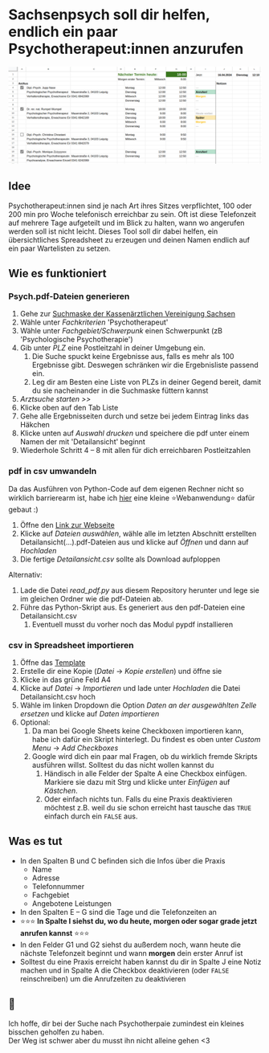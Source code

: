 # Sachsenpsych soll dir helfen, endlich ein paar Psychotherapeut:innen anzurufen

![Ein Beispielbild vom funktionierenden Spreadsheet](example.png)

## Idee

Psychotherapeut:innen sind je nach Art ihres Sitzes verpflichtet, 100 oder 200 min pro Woche telefonisch erreichbar zu sein.
Oft ist diese Telefonzeit auf mehrere Tage aufgeteilt und im Blick zu halten, wann wo angerufen werden soll ist nicht leicht.
Dieses Tool soll dir dabei helfen, ein übersichtliches Spreadsheet zu erzeugen und deinen Namen endlich auf ein paar
Wartelisten zu setzen.

## Wie es funktioniert

### Psych.pdf-Dateien generieren
 
1. Gehe zur [Suchmaske der Kassenärztlichen Vereinigung Sachsen](https://frigg.kvs-sachsen.de/arztsuche/)
1. Wähle unter _Fachkriterien_ 'Psychotherapeut'
1. Wähle unter _Fachgebiet/Schwerpunk_ einen Schwerpunkt (zB 'Psychologische Psychotherapie')
1. Gib unter _PLZ_ eine Postleitzahl in deiner Umgebung ein.
    1. Die Suche spuckt keine Ergebnisse aus, falls es mehr als 100 Ergebnisse gibt. Deswegen schränken wir die Ergebnisliste passend ein.
    1. Leg dir am Besten eine Liste von PLZs in deiner Gegend bereit, damit du sie nacheinander in die Suchmaske füttern kannst
1. _Arztsuche starten >>_
1. Klicke oben auf den Tab Liste
1. Gehe alle Ergebnisseiten durch und setze bei jedem Eintrag links das Häkchen
1. Klicke unten auf _Auswahl drucken_ und speichere die pdf unter einem Namen der mit 'Detailansicht' beginnt
1. Wiederhole Schritt 4 – 8 mit allen für dich erreichbaren Postleitzahlen

### pdf in csv umwandeln

Da das Ausführen von Python-Code auf dem eigenen Rechner nicht so wirklich barrierearm ist, habe ich [hier](https://pim.uber.space/sachsenpsych) eine kleine ⭐️Webanwendung⭐️ dafür gebaut :)
1. Öffne den [Link zur Webseite](https://pim.uber.space/sachsenpsych)
1. Klicke auf _Dateien auswählen_, wähle alle im letzten Abschnitt erstellten Detailansicht(...).pdf-Dateien aus und klicke auf _Öffnen_ und dann auf _Hochladen_
1. Die fertige _Detailansicht.csv_ sollte als Download aufploppen

Alternativ:
1. Lade die Datei _read_pdf.py_ aus diesem Repository herunter und lege sie im gleichen Ordner wie die pdf-Dateien ab.
1. Führe das Python-Skript aus. Es generiert aus den pdf-Dateien eine Detailansicht.csv
    1. Eventuell musst du vorher noch das Modul pypdf installieren

### csv in Spreadsheet importieren

1. Öffne das [Template](https://docs.google.com/spreadsheets/d/1SUOJ-7U9_gVqb5uYxE79DaZ4zZvCvxb3-sZ1bcu5wRk)
1. Erstelle dir eine Kopie (_Datei_ &rarr; _Kopie erstellen_) und öffne sie
1. Klicke in das grüne Feld A4
1. Klicke auf _Datei_ &rarr; _Importieren_ und lade unter _Hochladen_ die Datei Detailansicht.csv hoch
1. Wähle im linken Dropdown die Option _Daten an der ausgewählten Zelle ersetzen_ und klicke auf _Daten importieren_
1. Optional:
    1. Da man bei Google Sheets keine Checkboxen importieren kann, habe ich dafür ein Skript hinterlegt. Du findest es oben unter _Custom Menu_ &rarr; _Add Checkboxes_
    1. Google wird dich ein paar mal Fragen, ob du wirklich fremde Skripts ausführen willst. Solltest du das nicht wollen kannst du
        1. Händisch in alle Felder der Spalte A eine Checkbox einfügen. Markiere sie dazu mit Strg und klicke unter _Einfügen_ auf _Kästchen_.
        1. Oder einfach nichts tun. Falls du eine Praxis deaktivieren möchtest z.B. weil du sie schon erreicht hast tausche das `TRUE` einfach durch ein `FALSE` aus.

## Was es tut

- In den Spalten B und C befinden sich die Infos über die Praxis
    - Name
    - Adresse
    - Telefonnummer
    - Fachgebiet
    - Angebotene Leistungen
- In den Spalten E – G sind die Tage und die Telefonzeiten an 
- ⭐️⭐️⭐️ __In Spalte I siehst du, wo du heute, morgen oder sogar grade jetzt anrufen kannst__ ⭐️⭐️⭐️
- In den Felder G1 und G2 siehst du außerdem noch, wann heute die nächste Telefonzeit beginnt und wann __morgen__ dein erster Anruf ist
- Solltest du eine Praxis erreicht haben kannst du dir in Spalte J eine Notiz machen und in Spalte A die Checkbox deaktivieren (oder `FALSE` reinschreiben) um die Anrufzeiten zu deaktivieren

## 🐥

Ich hoffe, dir bei der Suche nach Psychotherpaie zumindest ein kleines bisschen geholfen zu haben.  
Der Weg ist schwer aber du musst ihn nicht alleine gehen <3
